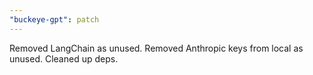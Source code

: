 ```yaml
---
"buckeye-gpt": patch
---
```


Removed LangChain as unused. Removed Anthropic keys from local as unused. Cleaned up deps.
